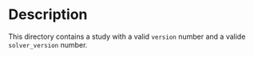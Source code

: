 # Description

This directory contains a study with a valid `version` number and a valide `solver_version` number.